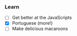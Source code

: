 ### Learn

- [ ] Get better at the JavaScripts
- [X] Portuguese (more!)
- [ ] Make delicious macaroons
